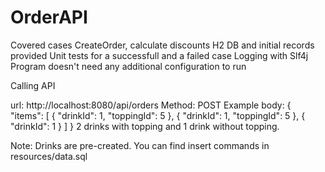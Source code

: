 # OrderAPI

Covered cases
  CreateOrder, calculate discounts
  H2 DB and initial records provided
  Unit tests for a successfull and a failed case
  Logging with Slf4j
  Program doesn't need any additional configuration to run
  
Calling API

url: http://localhost:8080/api/orders
Method: POST
Example body:
  {
    "items": [
        {
            "drinkId": 1,
            "toppingId": 5
        },
        {
            "drinkId": 1,
            "toppingId": 5
        },
        {
            "drinkId": 1
        }
    ]
}
2 drinks with topping and 1 drink without topping.

Note: Drinks are pre-created. You can find insert commands in resources/data.sql
